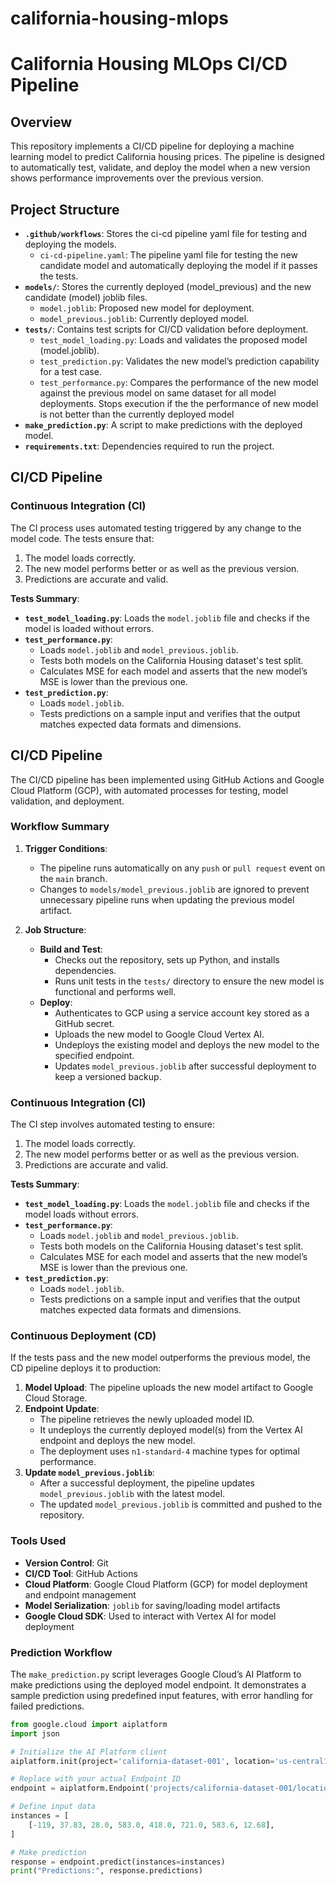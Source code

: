 # california-housing-mlops

# California Housing MLOps CI/CD Pipeline

## Overview

This repository implements a CI/CD pipeline for deploying a machine learning model to predict California housing prices. The pipeline is designed to automatically test, validate, and deploy the model when a new version shows performance improvements over the previous version.

## Project Structure
- **`.github/workflows`**: Stores the ci-cd pipeline yaml file for testing and deploying the models.
  - `ci-cd-pipeline.yaml`: The pipeline yaml file for testing the new candidate model and automatically deploying the model if it passes the tests. 
- **`models/`**: Stores the currently deployed (model_previous) and the new candidate (model) joblib files.
  - `model.joblib`: Proposed new model for deployment.
  - `model_previous.joblib`: Currently deployed model.
- **`tests/`**: Contains test scripts for CI/CD validation before deployment.
  - `test_model_loading.py`: Loads and validates the proposed model (model.joblib).
  - `test_prediction.py`: Validates the new model’s prediction capability for a test case.
  - `test_performance.py`: Compares the performance of the new model against the previous model on same dataset for all model deployments. Stops execution if the the performance of new model is not better than the currently deployed model
- **`make_prediction.py`**: A script to make predictions with the deployed model.
- **`requirements.txt`**: Dependencies required to run the project.

## CI/CD Pipeline

### Continuous Integration (CI)

The CI process uses automated testing triggered by any change to the model code. The tests ensure that:
1. The model loads correctly.
2. The new model performs better or as well as the previous version.
3. Predictions are accurate and valid.

**Tests Summary**:
- **`test_model_loading.py`**: Loads the `model.joblib` file and checks if the model is loaded without errors.
- **`test_performance.py`**:
  - Loads `model.joblib` and `model_previous.joblib`.
  - Tests both models on the California Housing dataset's test split.
  - Calculates MSE for each model and asserts that the new model’s MSE is lower than the previous one.
- **`test_prediction.py`**:
  - Loads `model.joblib`.
  - Tests predictions on a sample input and verifies that the output matches expected data formats and dimensions.

## CI/CD Pipeline

The CI/CD pipeline has been implemented using GitHub Actions and Google Cloud Platform (GCP), with automated processes for testing, model validation, and deployment.

### Workflow Summary

1. **Trigger Conditions**:
   - The pipeline runs automatically on any `push` or `pull request` event on the `main` branch.
   - Changes to `models/model_previous.joblib` are ignored to prevent unnecessary pipeline runs when updating the previous model artifact.

2. **Job Structure**:
   - **Build and Test**: 
     - Checks out the repository, sets up Python, and installs dependencies.
     - Runs unit tests in the `tests/` directory to ensure the new model is functional and performs well.
   - **Deploy**:
     - Authenticates to GCP using a service account key stored as a GitHub secret.
     - Uploads the new model to Google Cloud Vertex AI.
     - Undeploys the existing model and deploys the new model to the specified endpoint.
     - Updates `model_previous.joblib` after successful deployment to keep a versioned backup.

### Continuous Integration (CI)

The CI step involves automated testing to ensure:
1. The model loads correctly.
2. The new model performs better or as well as the previous version.
3. Predictions are accurate and valid.

**Tests Summary**:
- **`test_model_loading.py`**: Loads the `model.joblib` file and checks if the model loads without errors.
- **`test_performance.py`**:
  - Loads `model.joblib` and `model_previous.joblib`.
  - Tests both models on the California Housing dataset's test split.
  - Calculates MSE for each model and asserts that the new model’s MSE is lower than the previous one.
- **`test_prediction.py`**:
  - Loads `model.joblib`.
  - Tests predictions on a sample input and verifies that the output matches expected data formats and dimensions.

### Continuous Deployment (CD)

If the tests pass and the new model outperforms the previous model, the CD pipeline deploys it to production:

1. **Model Upload**: The pipeline uploads the new model artifact to Google Cloud Storage.
2. **Endpoint Update**:
   - The pipeline retrieves the newly uploaded model ID.
   - It undeploys the currently deployed model(s) from the Vertex AI endpoint and deploys the new model.
   - The deployment uses `n1-standard-4` machine types for optimal performance.
3. **Update `model_previous.joblib`**:
   - After a successful deployment, the pipeline updates `model_previous.joblib` with the latest model.
   - The updated `model_previous.joblib` is committed and pushed to the repository.

### Tools Used

- **Version Control**: Git
- **CI/CD Tool**: GitHub Actions
- **Cloud Platform**: Google Cloud Platform (GCP) for model deployment and endpoint management
- **Model Serialization**: `joblib` for saving/loading model artifacts
- **Google Cloud SDK**: Used to interact with Vertex AI for model deployment

### Prediction Workflow

The `make_prediction.py` script leverages Google Cloud’s AI Platform to make predictions using the deployed model endpoint. It demonstrates a sample prediction using predefined input features, with error handling for failed predictions.

```python
from google.cloud import aiplatform
import json

# Initialize the AI Platform client
aiplatform.init(project='california-dataset-001', location='us-central1')

# Replace with your actual Endpoint ID
endpoint = aiplatform.Endpoint('projects/california-dataset-001/locations/us-central1/endpoints/6780961986889908224')

# Define input data
instances = [
    [-119, 37.83, 28.0, 583.0, 418.0, 721.0, 583.6, 12.68],
]

# Make prediction
response = endpoint.predict(instances=instances)
print("Predictions:", response.predictions)
